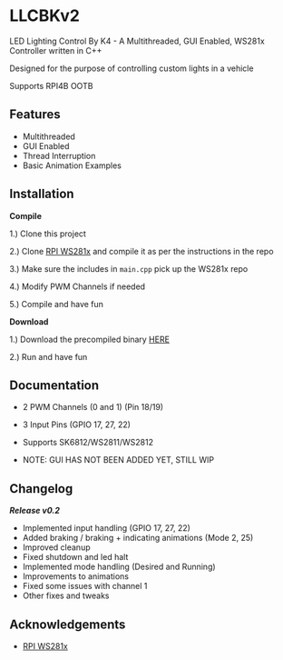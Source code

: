 
# LLCBKv2

LED Lighting Control By K4 - A Multithreaded, GUI Enabled, WS281x Controller written in C++

Designed for the purpose of controlling custom lights in a vehicle

Supports RPI4B OOTB




## Features

- Multithreaded
- GUI Enabled
- Thread Interruption
- Basic Animation Examples


## Installation

**Compile**

1.) Clone this project

2.) Clone [RPI WS281x](https://github.com/jgarff/rpi_ws281x) and compile it as per the instructions in the repo

3.) Make sure the includes in ```main.cpp``` pick up the WS281x repo

4.) Modify PWM Channels if needed

5.) Compile and have fun

**Download**

1.) Download the precompiled binary [HERE](https://github.com/K4HVH/LLCBKv2/releases/)

2.) Run and have fun
    
## Documentation

- 2 PWM Channels (0 and 1) (Pin 18/19)

- 3 Input Pins (GPIO 17, 27, 22)

- Supports SK6812/WS2811/WS2812

- NOTE: GUI HAS NOT BEEN ADDED YET, STILL WIP

## Changelog

***Release v0.2*** 
- Implemented input handling (GPIO 17, 27, 22)
- Added braking / braking + indicating animations (Mode 2, 25)
- Improved cleanup
- Fixed shutdown and led halt
- Implemented mode handling (Desired and Running)
- Improvements to animations
- Fixed some issues with channel 1
- Other fixes and tweaks


## Acknowledgements

 - [RPI WS281x](https://github.com/jgarff/rpi_ws281x)

